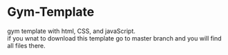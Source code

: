 # Gym-Template
gym template with html, CSS, and  javaScript. <br>
if you wnat to download this template go to master branch and you will find all files there.
